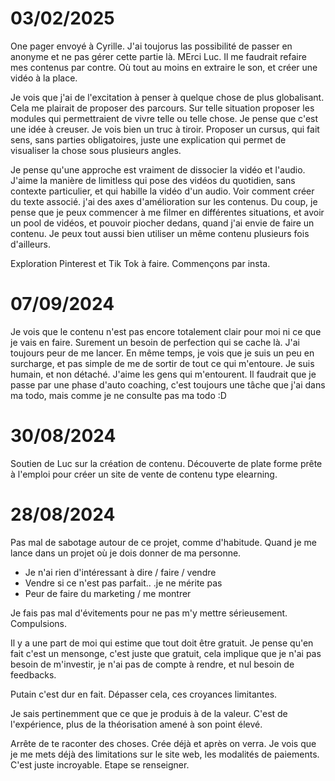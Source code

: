 
# 03/02/2025
One pager envoyé à Cyrille. J'ai toujorus las possibilité de passer en anonyme et ne pas gérer cette partie là.
MErci Luc. Il me faudrait refaire mes contenus par contre. Où tout au moins en extraire le son, et créer une vidéo à la place.

Je vois que j'ai de l'excitation à penser à quelque chose de plus globalisant. Cela me plairait de proposer des parcours.
Sur telle situation proposer les modules qui permettraient de vivre telle ou telle chose.
Je pense que c'est une idée à creuser. Je vois bien un truc à tiroir. Proposer un cursus, qui fait sens, sans parties obligatoires, juste une explication qui permet de visualiser la chose sous plusieurs angles.

Je pense qu'une approche est vraiment de dissocier la vidéo et l'audio. J'aime la manière de limitless qui pose des vidéos du quotidien, sans contexte particulier, et qui habille la vidéo d'un audio. Voir comment créer du texte associé. j'ai des axes d'amélioration sur les contenus.
Du coup, je pense que je peux commencer à me filmer en différentes situations, et avoir un pool de vidéos, et pouvoir piocher dedans, quand j'ai envie de faire un contenu. Je peux tout aussi bien utiliser un même contenu plusieurs fois d'ailleurs.

Exploration Pinterest et Tik Tok à faire. Commençons par insta.


# 07/09/2024

Je vois que le contenu n'est pas encore totalement clair pour moi ni ce que je vais en faire.
Surement un besoin de perfection qui se cache là. J'ai toujours peur de me lancer.
En même temps, je vois que je suis un peu en surcharge, et pas simple de me de sortir de tout ce qui m'entoure. Je suis humain, et non détaché. J'aime les gens qui m'entourent.
Il faudrait que je passe par une phase d'auto coaching, c'est toujours une tâche que j'ai dans ma todo, mais comme je ne consulte pas ma todo :D


# 30/08/2024
Soutien de Luc sur la création de contenu.
Découverte de plate forme prête à l'emploi pour créer un site de vente de contenu type elearning.


# 28/08/2024

Pas mal de sabotage autour de ce projet, comme d'habitude. Quand je me lance dans un projet où je dois donner de ma personne.
* Je n'ai rien d'intéressant à dire / faire / vendre
* Vendre si ce n'est pas parfait.. .je ne mérite pas
* Peur de faire du marketing / me montrer 

Je fais pas mal d'évitements pour ne pas m'y mettre sérieusement. Compulsions.

Il y a une part de moi qui estime que tout doit être gratuit. Je pense qu'en fait c'est un mensonge, c'est juste que gratuit, cela implique que je n'ai pas besoin de m'investir, je n'ai pas de compte à rendre, et nul besoin de feedbacks.

Putain c'est dur en fait. Dépasser cela, ces croyances limitantes.

Je sais pertinemment que ce que je produis à de la valeur. C'est de l'expérience, plus de la théorisation amené à son point élevé.

Arrête de te raconter des choses. Crée déjà et après on verra.
Je vois que je me mets déjà des limitations sur le site web, les modalités de paiements.
C'est juste incroyable.
Etape se renseigner.

